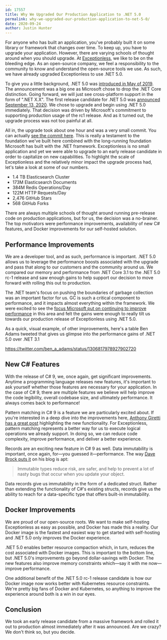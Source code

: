 ```yaml
---
id: 17557
title: Why We Upgraded Our Production Application to .NET 5.0
permalink: why-we-upgraded-our-production-application-to-net-5-0/
date: 2020-09-24
author: Justin Hunter
---
```

For anyone who has built an application, you've probably built it on some library or framework that changes over time. To keep up, you have to upgrade your application. However, there are varying schools of thought around when you should upgrade. At [Exceptionless](https://exceptionless/), we like to be on the bleeding edge. As an open-source company, we feel a responsibility to the community to know and understand the open-source tools we use. As such, we have already upgraded Exceptionless to use .NET 5.0.

To give you a little background, .NET 5.0 was [introduced in May of 2019](https://devblogs.microsoft.com/dotnet/introducing-net-5/). The announcement was a big one as Microsoft chose to drop the .NET Core distinction. Going forward, we will just see cross-platform support in the form of ".NET X.X". The first release candidate for .NET 5.0 was [announced September 13, 2020](https://devblogs.microsoft.com/dotnet/announcing-net-5-0-rc-1/). We chose to upgrade and begin using .NET 5.0 immediately. That decision was driven by Microsoft's commitment to supporting production usage of the rc1 release. And as it turned out, the upgrade process was not too painful at all.

All in, the upgrade took about one hour and was a very small commit. You can actually [see the commit here](https://github.com/exceptionless/Exceptionless/commit/874f08e70a3ded2762f8d34df0378de38d7a3193). This is really a testament to the foundation we've built here combined with the long-running foundation Microsoft has built with the .NET framework. Exceptionless is no small application and yet we were able to upgrade to an early release candidate in order to capitalize on new capabilities. To highlight the scale of Exceptionless and the relatively minor impact the upgrade process had, let's take a look at some of our numbers.

* 1.4 TB Elasticsearch Cluster
* 173M Elasticsearch Documents
* 384M Redis Operations/Day
* 122M HTTP Requests/Day
* 2,476 GitHub Stars
* 568 GitHub Forks

There are always multiple schools of thought around running pre-release code on production applications, but for us, the decision was a no-brainer. The top motivators were performance improvements, availability of new C# features, and Docker improvements for our self-hosted solution.

## Performance Improvements

We are a developer tool, and as such, performance is important. .NET 5.0 allows us to leverage the performance boosts associated with the upgrade and pass that along to our customers and the community around us. We compared our memory and performance from .NET Core 3.1 to the .NET 5.0 rc-1 release and saw enough gains to help support our decision to move forward with rolling this out to production.

The .NET team's focus on pushing the boundaries of garbage collection was an important factor for us. GC is such a critical component to performance, and it impacts almost everything within the framework. We were excited to see the [focus Microsoft put on continuing to improve performance](https://devblogs.microsoft.com/dotnet/performance-improvements-in-net-5/#gc) in this area and felt the gains were enough to really tilt us towards our production release of Exceptionless using .NET 5.0.

As a quick, visual example, of other improvements, here's a table Ben Adams tweeted that gives us glimpse into the performance gains of .NET 5.0 over .NET 3.1

https://twitter.com/ben_a_adams/status/1306817978927902720

## New C# Features

With the release of C# 9, we, once again, get significant improvements. Anytime a programming language releases new features, it's important to ask yourself whether those features are necessary for your application. In the case of C# 9, there are multiple features we believe will help improve the code legibility, overall codebase size, and ultimately performance. It always comes back to performance!

Pattern matching in C# 9 is a feature we are particularly excited about. If you're interested in a deep dive into the improvements here, [Anthony Giretti has a great post](https://anthonygiretti.com/2020/06/23/introducing-c-9-improved-pattern-matching/) highlighting the new functionality. For Exceptionless, pattern matching represents a better way for us to execute logical operations we already support. In doing so, we can reduce code complexity, improve performance, and deliver a better experience.

Records are an exciting new feature in C# 9 as well. Data immutability is important, once again, for—you guessed it—performance. The way [Dave Brock puts it](https://daveabrock.com/2020/07/06/c-sharp-9-deep-dive-records) on his blog is apt:

> Immutable types reduce risk, are safer, and help to prevent a lot of nasty bugs that occur when you update your object.

Data records give us immutability in the form of a dedicated struct. Rather than extending the functionality of C#'s existing structs, records give us the ability to reach for a data-specific type that offers built-in immutability.

## Docker Improvements

We are proud of our open-source roots. We want to make self-hosting Exceptionless as easy as possible, and Docker has made this a reality. Our Docker image is the fastest and easiest way to get started with self-hosting and .NET 5.0 only improves the Docker experience.

.NET 5.0 enables better resource compaction which, in turn, reduces the cost associated with Docker images. This is important to the bottom line, but .NET 5.0's improvements go beyond dollar-savings with Docker. The new features also improve memory constraints which—say it with me now—improve performance.

One additional benefit of the .NET 5.0 rc-1 release candidate is how our Docker image now works better with Kubernetes resource constraints. We're pretty big fans of Docker and Kubernetes, so anything to improve the experience around both is a win in our eyes.

## Conclusion

We took an early release candidate from a massive framework and rolled it out to production almost immediately after it was announced. Are we crazy? We don't think so, but you decide.
